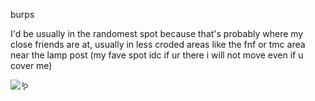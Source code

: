 burps

I'd be usually in the randomest spot because that's probably where my close friends are at, usually in less croded areas like the fnf or tmc area near the lamp post (my fave spot idc if ur there i will not move even if u cover me)


![:worm:](https://komarev.com/ghpvc/?username=shiningumbreon&color=add8e6&label=🪱)
